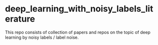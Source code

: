 # deep_learning_with_noisy_labels_literature
This repo consists of collection of papers and repos on the topic of deep learning by noisy labels / label noise.
